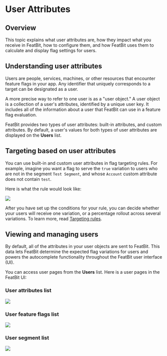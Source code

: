 # User Attributes

## Overview <a href="#overview" id="overview"></a>

This topic explains what user attributes are, how they impact what you receive in FeatBit, how to configure them, and how FeatBit uses them to calculate and display flag settings for users.

## Understanding user attributes <a href="#understanding-user-attributes" id="understanding-user-attributes"></a>

Users are people, services, machines, or other resources that encounter feature flags in your app. Any identifier that uniquely corresponds to a target can be designated as a user.

A more precise way to refer to one user is as a "user object." A user object is a collection of a user's attributes, identified by a unique user key. It includes all of the information about a user that FeatBit can use in a feature flag evaluation.

FeatBit provides two types of user attributes: built-in attributes, and custom attributes. By default, a user's values for both types of user attributes are displayed on the **Users** list.&#x20;

## Targeting based on user attributes <a href="#targeting-based-on-user-attributes" id="targeting-based-on-user-attributes"></a>

You can use built-in and custom user attributes in flag targeting rules. For example, imagine you want a flag to serve the `true` variation to users who are not in the segment `Test Segment`, and whose `Account` custom attribute does not contain `test`.

Here is what the rule would look like:

![](../feature-flags/assets/users-and-user-segments/user-attributes/001.webp)

After you have set up the conditions for your rule, you can decide whether your users will receive one variation, or a percentage rollout across several variations. To learn more, read [Targeting rules](../targeting-users-with-flags/targeting-rules.md).

## Viewing and managing users <a href="#viewing-and-managing-users" id="viewing-and-managing-users"></a>

By default, all of the attributes in your user objects are sent to FeatBit. This data lets FeatBit determine the expected flag variations for users and powers the autocomplete functionality throughout the FeatBit user interface (UI).

You can access user pages from the **Users** list. Here is a user pages in the FeatBit UI:

### User attributes list

![](../feature-flags/assets/users-and-user-segments/user-attributes/002.webp)

### User feature flags list

![](../feature-flags/assets/users-and-user-segments/user-attributes/003.webp)

### User segment list

![](../feature-flags/assets/users-and-user-segments/user-attributes/004.webp)
